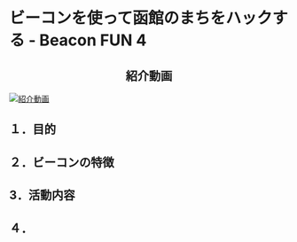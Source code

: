 # ビーコンを使って函館のまちをハックする - Beacon FUN 4

<h2 align="center">紹介動画</h1>

[![紹介動画](https://img.youtube.com/vi/s91rVjF6vxQ&feature=youtu.be/0.jpg)](https://www.youtube.com/watch?v=s91rVjF6vxQ&feature=youtu.be)



## １．目的



## ２．ビーコンの特徴





## 3．活動内容







## ４．
